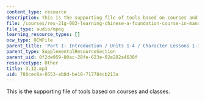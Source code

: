 ```yaml
---
content_type: resource
description: This is the supporting file of tools based on courses and classes.
file: /courses/res-21g-003-learning-chinese-a-foundation-course-in-mandarin-spring-2011/780cec8a0553ab8dbe18717784cb213a_3.12.mp3
file_type: audio/mpeg
learning_resource_types: []
ocw_type: OCWFile
parent_title: 'Part I: Introduction / Units 1-4 / Character Lessons 1-3'
parent_type: SupplementalResourceSection
parent_uid: 0f2de959-80ac-28fe-623e-02e282a4630f
resourcetype: Other
title: 3.12.mp3
uid: 780cec8a-0553-ab8d-be18-717784cb213a
---
```

This is the supporting file of tools based on courses and classes.

